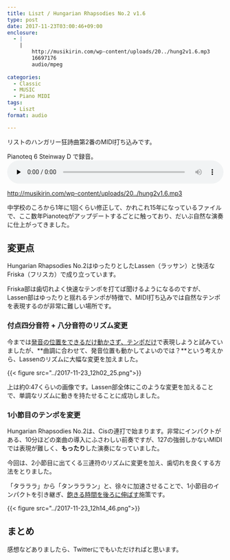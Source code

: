 ```yaml
---
title: Liszt / Hungarian Rhapsodies No.2 v1.6
type: post
date: 2017-11-23T03:00:46+09:00
enclosure:
  - |
    |
        http://musikirin.com/wp-content/uploads/20../hung2v1.6.mp3
        16697176
        audio/mpeg
        
categories:
  - Classic
  - MUSIC
  - Piano MIDI
tags:
  - Liszt
format: audio

---
```

リストのハンガリー狂詩曲第2番のMIDI打ち込みです。
  
Pianoteq 6 Steinway D で録音。<audio class="wp-audio-shortcode" id="audio-182-2" preload="none" style="width: 100%;" controls="controls"><source type="audio/mpeg" src="http://musikirin.com/wp-content/uploads/20../hung2v1.6.mp3?_=2" />

<http://musikirin.com/wp-content/uploads/20../hung2v1.6.mp3></audio> 

中学校のころから1年に1回くらい修正して、かれこれ15年になっているファイルで、ここ数年Pianoteqがアップデートするごとに触っており、だいぶ自然な演奏に仕上がってきました。

<!--more-->

## 変更点

Hungarian Rhapsodies No.2はゆったりとしたLassen（ラッサン）と快活なFriska（フリスカ）で成り立っています。

Friska部は歯切れよく快速なテンポを打てば聞けるようになるのですが、Lassen部はゆったりと揺れるテンポが特徴で、MIDI打ち込みでは自然なテンポを表現するのが非常に難しい場所です。

### 付点四分音符 + 八分音符のリズム変更

今までは<span style="text-decoration: underline;">発音の位置をできるだけ動かさず、テンポだけ</span>で表現しようと試みていましたが、**曲調に合わせて、発音位置も動かしてよいのでは？**という考えから、Lassenのリズムに大幅な変更を加えました。

{{< figure src="../2017-11-23_12h02_25.png">}}

上は約0:47くらいの画像です。Lassen部全体にこのような変更を加えることで、単調なリズムに動きを持たせることに成功しました。

### 1小節目のテンポを変更

Hungarian Rhapsodies No.2は、Cisの連打で始まります。非常にインパクトがある、10分ほどの楽曲の導入にふさわしい前奏ですが、127の強弱しかないMIDIでは表現が難しく、**もったり**した演奏になっていました。

今回は、2小節目に出てくる三連符のリズムに変更を加え、歯切れを良くする方法をとりました。

「タラララ」から「タンラララン」と、徐々に加速させることで、1小節目のインパクトを引き継ぎ、<span style="text-decoration: underline;">飽きる時間を後ろに伸ばす</span>施策です。

{{< figure src="../2017-11-23_12h14_46.png">}}

## まとめ

感想などありましたら、Twitterにでもいただければと思います。